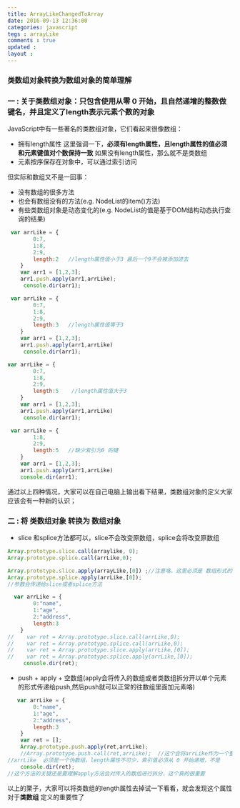 ```yaml
---
title: ArrayLikeChangedToArray  
date: 2016-09-13 12:36:00
categories: javascript 
tegs : arrayLike
comments : true 
updated : 
layout : 
---
```


### 类数组对象转换为数组对象的简单理解

### 一 : 关于类数组对象：只包含使用从零  0  开始，且自然递增的整数做键名，并且定义了length表示元素个数的对象

JavaScript中有一些著名的类数组对象，它们看起来很像数组：

- 拥有length属性   这里强调一下，**必须有length属性，且length属性的值必须和元素键值对个数保持一致** 如果没有length属性，那么就不是类数组
- 元素按序保存在对象中，可以通过索引访问

但实际和数组又不是一回事：

- 没有数组的很多方法
- 也会有数组没有的方法(e.g. NodeList的item()方法)
- 有些类数组对象是动态变化的(e.g. NodeList的值是基于DOM结构动态执行查询的结果)

```javascript
 var arrLike = {
        0:7,
        1:8,
        2:9,
        length:2   //length属性值小于3 最后一个9不会被添加进去
    }
    var arr1 = [1,2,3];
    arr1.push.apply(arr1,arrLike);
     console.dir(arr1);
```

```javascript
 var arrLike = {
        0:7,
        1:8,
        2:9,
        length:3   //length属性值等于3 
    }
    var arr1 = [1,2,3];
    arr1.push.apply(arr1,arrLike)
     console.dir(arr1);
```

```javascript
var arrLike = {
        0:7,
        1:8,
        2:9,
        length:5	//length属性值大于3 
    }
    var arr1 = [1,2,3];
    arr1.push.apply(arr1,arrLike)
     console.dir(arr1);
```

```javascript
 var arrLike = {
        1:8,  
        2:9,
        length:5   //缺少索引为0 的键
    }
    var arr1 = [1,2,3];
    arr1.push.apply(arr1,arrLike)
    console.dir(arr1);
```

通过以上四种情况，大家可以在自己电脑上输出看下结果，类数组对象的定义大家应该会有一种新的认识；

### 二 : 将     类数组对象     转换为     数组对象  

* slice 和splice方法都可以，slice不会改变原数组，splice会将改变原数组

```javascript
Array.prototype.slice.call(arraylike, 0);
Array.prototype.splice.call(arrLike,0);

Array.prototype.slice.apply(arrayLike,[0]) ;//注意咯，这里必须是 数组形式的参数,
Array.prototype.splice.apply(arrLike,[0]);
//参数会传递给slice或者splice方法
```

```javascript
  var arrLike = {
        0:"name",
        1:"age",
        2:"address",
        length:3
    }
//    var ret = Array.prototype.slice.call(arrLike,0);
//    var ret = Array.prototype.splice.call(arrLike,0);
//    var ret = Array.prototype.slice.apply(arrLike,[0]);
//    var ret = Array.prototype.splice.apply(arrLike,[0]);
     console.dir(ret);
```

* push + apply + 空数组(apply会将传入的数组或者类数组拆分开以单个元素的形式传递给push,然后push就可以正常的往数组里面加元素咯)

```javascript
   var arrLike = {
        0:"name",
        1:"age",
        2:"address",
        length:3
    }
    var ret = [];
    Array.prototype.push.apply(ret,arrLike);
	//Array.prototype.push.call(ret,arrLike);  //这个会将arrLike作为一个整体直接push进ret数组中
//arrLike  必须是一个伪数组，length属性不可少，索引值必须从 0 开始递增，不是
    console.dir(ret);
//这个方法的关键还是要理解apply方法会对传入的数组进行拆分，这个真的很重要
```

以上的栗子，大家可以将类数组的length属性去掉试一下看看，就会发现这个属性对于**类数组** 定义的重要性了 
